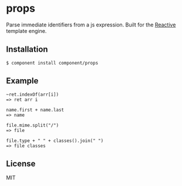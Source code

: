 
# props

  Parse immediate identifiers from a js expression. Built for the [Reactive](https://github.com/component/reactive)
  template engine.

## Installation

    $ component install component/props

## Example

```
~ret.indexOf(arr[i])
=> ret arr i

name.first + name.last
=> name

file.mime.split("/")
=> file

file.type + " " + classes().join(" ")
=> file classes
```

## License

  MIT
